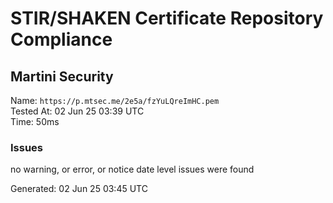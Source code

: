 # STIR/SHAKEN Certificate Repository Compliance

## Martini Security

Name: `https://p.mtsec.me/2e5a/fzYuLQreImHC.pem`\
Tested At: 02 Jun 25 03:39 UTC\
Time: 50ms

### Issues

no warning, or error, or notice date level issues were found

Generated: 02 Jun 25 03:45 UTC